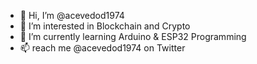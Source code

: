 - 👋 Hi, I’m @acevedod1974
- 👀 I’m interested in Blockchain and Crypto
- 🌱 I’m currently learning Arduino & ESP32 Programming
- 📫 reach me @acevedod1974 on Twitter

<!---
acevedod1974/acevedod1974 is a ✨ special ✨ repository because its `README.md` (this file) appears on your GitHub profile.
You can click the Preview link to take a look at your changes.
--->
